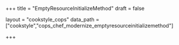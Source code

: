 +++
title = "EmptyResourceInitializeMethod"
draft = false

layout = "cookstyle_cops"
data_path = ["cookstyle","cops_chef_modernize_emptyresourceinitializemethod"]

+++

<!-- The content of this page is automatically generated from the
cops_chef_modernize_emptyresourceinitializemethod.yml file in github.com/chef/cookstyle/blob/master/docs-chef-io/data/cookstyle/. -->

